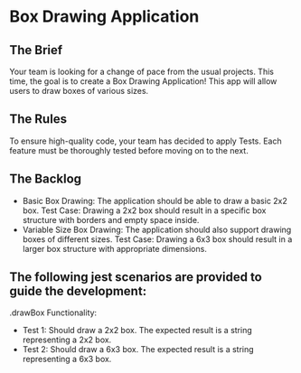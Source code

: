 # Box Drawing Application

## The Brief

Your team is looking for a change of pace from the usual projects. This time, the goal is to create a Box Drawing Application! This app will allow users to draw boxes of various sizes.

## The Rules

To ensure high-quality code, your team has decided to apply Tests. Each feature must be thoroughly tested before moving on to the next.

## The Backlog

- Basic Box Drawing: The application should be able to draw a basic 2x2 box.
Test Case: Drawing a 2x2 box should result in a specific box structure with borders and empty space inside.
- Variable Size Box Drawing: The application should also support drawing boxes of different sizes.
Test Case: Drawing a 6x3 box should result in a larger box structure with appropriate dimensions.

## The following jest scenarios are provided to guide the development:

.drawBox Functionality:
- Test 1: Should draw a 2x2 box.
The expected result is a string representing a 2x2 box.
- Test 2: Should draw a 6x3 box.
The expected result is a string representing a 6x3 box.